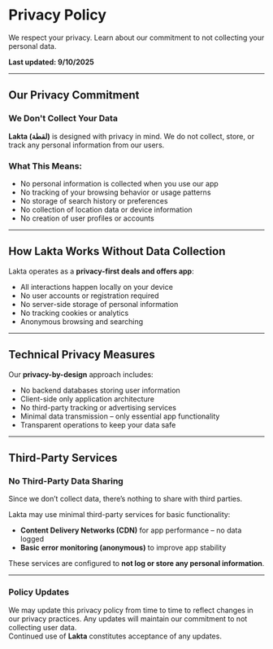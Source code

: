 # Privacy Policy  

We respect your privacy. Learn about our commitment to not collecting your personal data.  

**Last updated: 9/10/2025**  

---

## Our Privacy Commitment  

### We Don't Collect Your Data  
**Lakta (لقطة)** is designed with privacy in mind. We do not collect, store, or track any personal information from our users.  

### What This Means:  
- No personal information is collected when you use our app  
- No tracking of your browsing behavior or usage patterns  
- No storage of search history or preferences  
- No collection of location data or device information  
- No creation of user profiles or accounts  

---

## How Lakta Works Without Data Collection  

Lakta operates as a **privacy-first deals and offers app**:  
- All interactions happen locally on your device  
- No user accounts or registration required  
- No server-side storage of personal information  
- No tracking cookies or analytics  
- Anonymous browsing and searching  

---

## Technical Privacy Measures  

Our **privacy-by-design** approach includes:  
- No backend databases storing user information  
- Client-side only application architecture  
- No third-party tracking or advertising services  
- Minimal data transmission – only essential app functionality  
- Transparent operations to keep your data safe  

---

## Third-Party Services  

### No Third-Party Data Sharing  
Since we don’t collect data, there’s nothing to share with third parties.  

Lakta may use minimal third-party services for basic functionality:  
- **Content Delivery Networks (CDN)** for app performance – no data logged  
- **Basic error monitoring (anonymous)** to improve app stability  

These services are configured to **not log or store any personal information**.  

---


### Policy Updates  
We may update this privacy policy from time to time to reflect changes in our privacy practices. Any updates will maintain our commitment to not collecting user data.  
Continued use of **Lakta** constitutes acceptance of any updates.  
